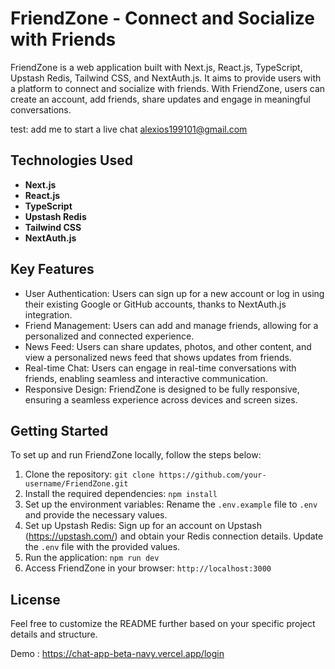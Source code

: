# FriendZone - Connect and Socialize with Friends

FriendZone is a web application built with Next.js, React.js, TypeScript, Upstash Redis, Tailwind CSS, and NextAuth.js. It aims to provide users with a platform to connect and socialize with friends. With FriendZone, users can create an account, add friends, share updates and engage in meaningful conversations.

test: add me to start a live chat
alexios199101@gmail.com

## Technologies Used

- **Next.js**
- **React.js**
- **TypeScript**
- **Upstash Redis**
- **Tailwind CSS**
- **NextAuth.js**

## Key Features

- User Authentication: Users can sign up for a new account or log in using their existing Google or GitHub accounts, thanks to NextAuth.js integration.
- Friend Management: Users can add and manage friends, allowing for a personalized and connected experience.
- News Feed: Users can share updates, photos, and other content, and view a personalized news feed that shows updates from friends.
- Real-time Chat: Users can engage in real-time conversations with friends, enabling seamless and interactive communication.
- Responsive Design: FriendZone is designed to be fully responsive, ensuring a seamless experience across devices and screen sizes.

## Getting Started

To set up and run FriendZone locally, follow the steps below:

1. Clone the repository: `git clone https://github.com/your-username/FriendZone.git`
2. Install the required dependencies: `npm install`
3. Set up the environment variables: Rename the `.env.example` file to `.env` and provide the necessary values.
4. Set up Upstash Redis: Sign up for an account on Upstash (https://upstash.com/) and obtain your Redis connection details. Update the `.env` file with the provided values.
5. Run the application: `npm run dev`
6. Access FriendZone in your browser: `http://localhost:3000`

## License

Feel free to customize the README further based on your specific project details and structure.

Demo : https://chat-app-beta-navy.vercel.app/login

